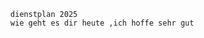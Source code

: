                          dienstplan 2025
                         wie geht es dir heute ,ich hoffe sehr gut 
                                     
